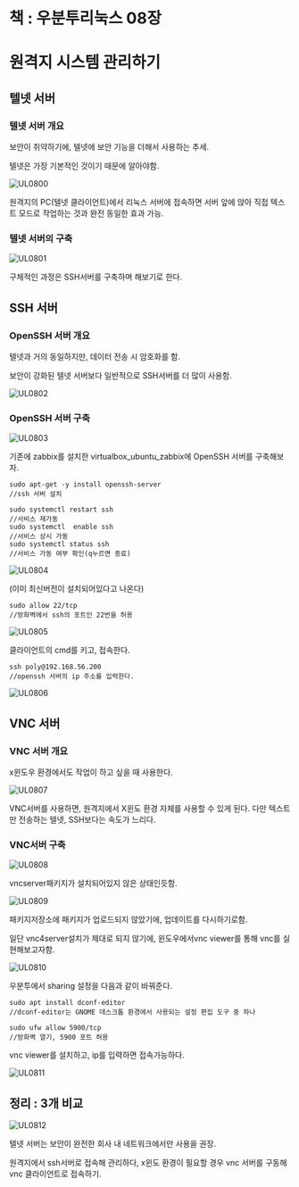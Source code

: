 # 책 : 우분투리눅스 08장

# 원격지 시스템 관리하기

## 텔넷 서버

### 텔넷 서버 개요

보안이 취약하기에, 텔넷에 보안 기능을 더해서 사용하는 추세.

텔넷은 가장 기본적인 것이기 때문에 알아야함.

![UL0800](/src/polytech/suyoung/img/UL08/Untitled.png)

원격지의 PC(텔넷 클라이언트)에서 리눅스 서버에 접속하면 서버 앞에 앉아 직접 텍스트 모드로 작업하는 것과 완전 동일한 효과 가능. 

### 텔넷 서버의 구축

![UL0801](/src/polytech/suyoung/img/UL08/Untitled%201.png)

구체적인 과정은 SSH서버를 구축하며 해보기로 한다. 

## SSH 서버

### OpenSSH 서버 개요

텔넷과 거의 동일하지만, 데이터 전송 시 암호화를 함.

보안이 강화된 텔넷 서버보다 일반적으로 SSH서버를 더 많이 사용함. 

![UL0802](/src/polytech/suyoung/img/UL08/Untitled%202.png)

### OpenSSH 서버 구축

![UL0803](/src/polytech/suyoung/img/UL08/Untitled%203.png)

기존에 zabbix를 설치한 virtualbox_ubuntu_zabbix에 OpenSSH 서버를 구축해보자. 

```
sudo apt-get -y install openssh-server
//ssh 서버 설치

sudo systemctl restart ssh
//서비스 재가동
sudo systemctl  enable ssh
//서비스 상시 가동
sudo systemctl status ssh
//서비스 가동 여부 확인(q누르면 종료)
```

![UL0804](/src/polytech/suyoung/img/UL08/Untitled%204.png)

(이미 최신버전이 설치되어있다고 나온다)

```
sudo allow 22/tcp
//방화벽에서 ssh의 포트인 22번을 허용
```

![UL0805](/src/polytech/suyoung/img/UL08/Untitled%205.png)

클라이언트의 cmd를 키고, 접속한다. 

```
ssh poly@192.168.56.200
//openssh 서버의 ip 주소를 입력한다. 
```

![UL0806](/src/polytech/suyoung/img/UL08/Untitled%206.png)

## VNC 서버

### VNC 서버 개요

x윈도우 환경에서도 작업이 하고 싶을 때 사용한다. 

![UL0807](/src/polytech/suyoung/img/UL08/Untitled%207.png)

VNC서버를 사용하면, 원격지에서 X윈도 환경 자체를 사용할 수 있게 된다. 다만 텍스트만 전송하는 텔넷, SSH보다는 속도가 느리다. 

### VNC서버 구축

![UL0808](/src/polytech/suyoung/img/UL08/Untitled%208.png)

vncserver패키지가 설치되어있지 않은 상태인듯함.

![UL0809](/src/polytech/suyoung/img/UL08/Untitled%209.png)

패키지저장소에 패키지가 업로드되지 않았기에, 업데이트를 다시하기로함.

일단 vnc4server설치가 제대로 되지 않기에, 윈도우에서vnc viewer를 통해 vnc를 실현해보고자함. 

![UL0810](/src/polytech/suyoung/img/UL08/Untitled%2010.png)

우분투에서 sharing 설정을 다음과 같이 바꿔준다. 

```
sudo apt install dconf-editor
//dconf-editor는 GNOME 데스크톱 환경에서 사용되는 설정 편집 도구 중 하나

sudo ufw allow 5900/tcp
//방화벽 열기, 5900 포트 허용
```

vnc viewer를 설치하고, ip를 입력하면 접속가능하다. 

![UL0811](/src/polytech/suyoung/img/UL08/Untitled%2011.png)

## 정리 : 3개 비교

![UL0812](/src/polytech/suyoung/img/UL08/Untitled%2012.png)

텔넷 서버는 보안이 완전한 회사 내 네트워크에서만 사용을 권장. 

원격지에서 ssh서버로 접속해 관리하다, x윈도 환경이 필요할 경우 vnc 서버를 구동해 vnc 클라이언트로 접속하기.